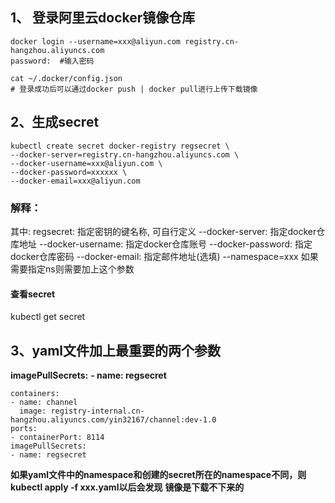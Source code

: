 ## 1、 登录阿里云docker镜像仓库
```
docker login --username=xxx@aliyun.com registry.cn-hangzhou.aliyuncs.com
password:  #输入密码

cat ~/.docker/config.json
# 登录成功后可以通过docker push | docker pull进行上传下载镜像

```

## 2、生成secret
```
kubectl create secret docker-registry regsecret \
--docker-server=registry.cn-hangzhou.aliyuncs.com \
--docker-username=xxx@aliyun.com \
--docker-password=xxxxxx \
--docker-email=xxx@aliyun.com
```

### 解释：
其中:
regsecret: 指定密钥的键名称, 可自行定义
--docker-server: 指定docker仓库地址
--docker-username: 指定docker仓库账号
--docker-password: 指定docker仓库密码
--docker-email: 指定邮件地址(选填)
--namespace=xxx 如果需要指定ns则需要加上这个参数

#### 查看secret
kubectl get secret

## 3、yaml文件加上最重要的两个参数
**imagePullSecrets:**
**- name: regsecret**

```
containers:
- name: channel
  image: registry-internal.cn-hangzhou.aliyuncs.com/yin32167/channel:dev-1.0
ports:
- containerPort: 8114
imagePullSecrets:
- name: regsecret
```

**如果yaml文件中的namespace和创建的secret所在的namespace不同，则kubectl apply -f xxx.yaml以后会发现**
**镜像是下载不下来的**

